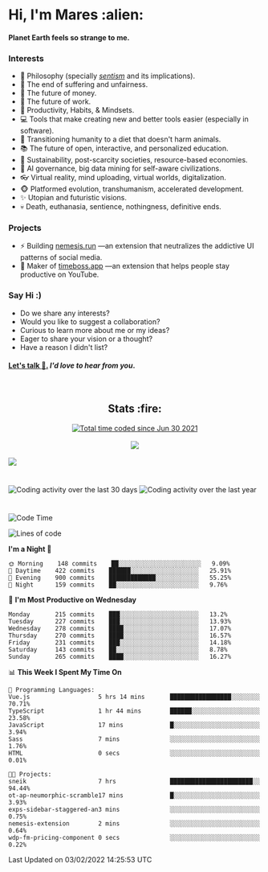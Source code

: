 <h1>Hi, I'm Mares :alien:</h1>

#### Planet Earth feels so strange to me.

### **Interests**

- 🌊 Philosophy (specially [_sentism_][sentismmedium] and its implications).
- 🎯 The end of suffering and unfairness.
- 💸 The future of money.
- 💼 The future of work.
- 🧠 Productivity, Habits, & Mindsets.
- 💻 Tools that make creating new and better tools easier (especially in software).
- 🥗 Transitioning humanity to a diet that doesn't harm animals.
- 📚 The future of open, interactive, and personalized education.
- 🌱 Sustainability, post-scarcity societies, resource-based economies.
- 🤖 AI governance, big data mining for self-aware civilizations.
- 👓 Virtual reality, mind uploading, virtual worlds, digitalization.
- 🐵 Platformed evolution, transhumanism, accelerated development.
- ✨ Utopian and futuristic visions.
- 💀 Death, euthanasia, sentience, nothingness, definitive ends.


### **Projects**

- ⚡ Building [nemesis.run](https://nemesis.run) —an extension that neutralizes the addictive UI patterns of social media.
- 💎 Maker of [timeboss.app](https://timeboss.app) —an extension that helps people stay productive on YouTube.


### **Say Hi :)**

- Do we share any interests?
- Would you like to suggest a collaboration?
- Curious to learn more about me or my ideas?
- Eager to share your vision or a thought?
- Have a reason I didn't list?

#### [Let's talk :wave:.](mailto:mareszhar@gmail.com) _I'd love to hear from you_.

[sentismmedium]: https://medium.com/@mareszhar/born-a-prisoner-a-reflection-about-life-its-struggles-and-a-plan-to-escape-d8566ce9b026

<br>

<h2 align="center">Stats :fire:</h2>

<div align="center">
  <a href="https://wakatime.com/@cfdc0e0d-4860-4b62-9ff0-cb659185525e">
    <img src="https://wakatime.com/badge/user/cfdc0e0d-4860-4b62-9ff0-cb659185525e.svg" alt="Total time coded since Jun 30 2021" />
  </a>
</div>

<br>

<!-- 
Add or remove this: 
&dates=B1AAB3FF 
...or this...
&date_format=M%20j%5B%2C%20Y%5D
from the *streak stats URL below* if they get bugged and aren't updating: 
-->

<div align="center">
  <img src="https://github-readme-streak-stats.herokuapp.com?user=mareszhar&theme=black-ice&hide_border=true&stroke=FFFFFF15&ring=DF8FFE&fire=DF8FFE&currStreakLabel=DF8FFE&background=1A232A&currStreakNum=86FFAB&dates=B1AAB3FF&date_format=M%20j%5B%2C%20Y%5D">
</div>

<br>

<img src="https://activity-graph.herokuapp.com/graph?username=mareszhar&theme=nord&bg_color=00000000&color=979797&line=DF8FFE&point=00000000&area=true&hide_border=true">

<br>

<h1></h1>

<img src="https://wakatime.com/share/@mares/5df0ff02-9c79-41b4-b540-51dc9c65a57b.svg" alt="Coding activity over the last 30 days" />
<img src="https://wakatime.com/share/@mares/ea89ba71-f374-40af-930c-e0655909fe37.svg" alt="Coding activity over the last year" />

<h1></h1>

<!--START_SECTION:waka-->
![Code Time](http://img.shields.io/badge/Code%20Time-466%20hrs%2047%20mins-blue)

![Lines of code](https://img.shields.io/badge/From%20Hello%20World%20I%27ve%20Written-124%20Thousand%20lines%20of%20code-blue)

**I'm a Night 🦉** 

```text
🌞 Morning    148 commits    ██░░░░░░░░░░░░░░░░░░░░░░░   9.09% 
🌆 Daytime    422 commits    ██████░░░░░░░░░░░░░░░░░░░   25.91% 
🌃 Evening    900 commits    █████████████░░░░░░░░░░░░   55.25% 
🌙 Night      159 commits    ██░░░░░░░░░░░░░░░░░░░░░░░   9.76%

```
📅 **I'm Most Productive on Wednesday** 

```text
Monday       215 commits    ███░░░░░░░░░░░░░░░░░░░░░░   13.2% 
Tuesday      227 commits    ███░░░░░░░░░░░░░░░░░░░░░░   13.93% 
Wednesday    278 commits    ████░░░░░░░░░░░░░░░░░░░░░   17.07% 
Thursday     270 commits    ████░░░░░░░░░░░░░░░░░░░░░   16.57% 
Friday       231 commits    ███░░░░░░░░░░░░░░░░░░░░░░   14.18% 
Saturday     143 commits    ██░░░░░░░░░░░░░░░░░░░░░░░   8.78% 
Sunday       265 commits    ████░░░░░░░░░░░░░░░░░░░░░   16.27%

```


📊 **This Week I Spent My Time On** 

```text
💬 Programming Languages: 
Vue.js                   5 hrs 14 mins       █████████████████░░░░░░░░   70.71% 
TypeScript               1 hr 44 mins        ██████░░░░░░░░░░░░░░░░░░░   23.58% 
JavaScript               17 mins             █░░░░░░░░░░░░░░░░░░░░░░░░   3.94% 
Sass                     7 mins              ░░░░░░░░░░░░░░░░░░░░░░░░░   1.76% 
HTML                     0 secs              ░░░░░░░░░░░░░░░░░░░░░░░░░   0.01%

🐱‍💻 Projects: 
sneik                    7 hrs               ███████████████████████░░   94.44% 
ot-ap-neumorphic-scramble17 mins             █░░░░░░░░░░░░░░░░░░░░░░░░   3.93% 
exps-sidebar-staggered-an3 mins              ░░░░░░░░░░░░░░░░░░░░░░░░░   0.75% 
nemesis-extension        2 mins              ░░░░░░░░░░░░░░░░░░░░░░░░░   0.64% 
wdp-fm-pricing-component 0 secs              ░░░░░░░░░░░░░░░░░░░░░░░░░   0.22%

```


 Last Updated on 03/02/2022 14:25:53 UTC
<!--END_SECTION:waka-->
